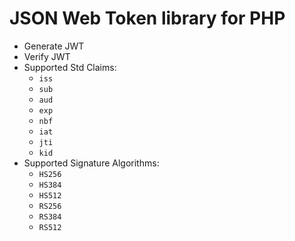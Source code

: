 # JSON Web Token library for PHP
- Generate JWT
- Verify JWT
- Supported Std Claims:
	- `iss`
	- `sub`
	- `aud`
	- `exp`
	- `nbf`
	- `iat`
	- `jti`
	- `kid`
- Supported Signature Algorithms:
	- `HS256`
	- `HS384`
	- `HS512`
	- `RS256`
	- `RS384`
	- `RS512`